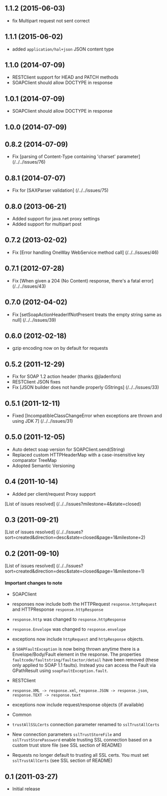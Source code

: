## 1.1.2 (2015-06-03)

* fix Multipart request not sent correct

## 1.1.1 (2015-06-02)

* added `application/hal+json` JSON content type

## 1.1.0 (2014-07-09)

* RESTClient support for HEAD and PATCH methods
* SOAPClient should allow DOCTYPE in response

## 1.0.1 (2014-07-09)

* SOAPClient should allow DOCTYPE in response

## 1.0.0 (2014-07-09)

## 0.8.2 (2014-07-09)

* Fix [parsing of Content-Type containing 'charset' parameter] (/../../issues/76)

## 0.8.1 (2014-07-07)

* Fix for [SAXParser validation] (/../../issues/75)

## 0.8.0 (2013-06-21)

* Added support for java.net proxy settings
* Added support for multipart post

## 0.7.2 (2013-02-02)

* Fix [Error handling OneWay WebService method call] (/../../issues/46)

## 0.7.1 (2012-07-28)

* Fix [When given a 204 (No Content) response, there's a fatal error] (/../../issues/43)

## 0.7.0 (2012-04-02)

* Fix [setSoapActionHeaderIfNotPresent treats the empty string same as null] (/../../issues/39)

## 0.6.0 (2012-02-18)

* gzip encoding now on by default for requests

## 0.5.2 (2011-12-29)

* Fix for SOAP 1.2 action header (thanks @jladenfors)
* RESTClient JSON fixes
* Fix [JSON builder does not handle properly GStrings] (/../../issues/33)

## 0.5.1 (2011-12-11)

* Fixed [IncompatibleClassChangeError when exceptions are thrown and using JDK 7] (/../../issues/31)

## 0.5.0 (2011-12-05)

* Auto detect soap version for SOAPClient.send(String)
* Replaced custom HTTPHeaderMap with a case-insensitive key comparator TreeMap
* Adopted Semantic Versioning

## 0.4 (2011-10-14)

* Added per client/request Proxy support

[List of issues resolved] (/../../issues?milestone=4&state=closed)

## 0.3 (2011-09-21)

[List of issues resolved] (/../../issues?sort=created&direction=desc&state=closed&page=1&milestone=2)

## 0.2 (2011-09-10)

[List of issues resolved] (/../../issues?sort=created&direction=desc&state=closed&page=1&milestone=1)

#### Important changes to note

* SOAPClient
 * responses now include both the HTTPRequest `response.httpRequest` and HTTPResponse `response.httpResponse`
 * `response.http` was changed to `response.httpResponse`
 * `response.Envelope` was changed to `response.envelope`
 * exceptions now include `httpRequest` and `httpResponse` objects.
 * a `SOAPFaultException` is now being thrown anytime there is a Envelope/Body/Fault element in the response.  The
 properties `faultcode/faultstring/faultactor/detail` have been removed (these only applied to SOAP 1.1 faults).
 Instead you can access the Fault via GPathResult using `soapFaultException.fault`.

* RESTClient
 * `response.XML -> response.xml`, `response.JSON -> response.json`, `response.TEXT -> response.text`
 * exceptions now include request/response objects (if available)

* Common
 * `trustAllSSLCerts` connection parameter renamed to `sslTrustAllCerts`
 *  New connection parameters `sslTrustStoreFile` and `sslTrustStorePassword` enable trusting SSL connection based on a
 custom trust store file (see SSL section of README)
 *  Requests no longer default to trusting all SSL certs.  You must set `sslTrustAllCerts` (see SSL section of README)

## 0.1 (2011-03-27)

* Initial release
